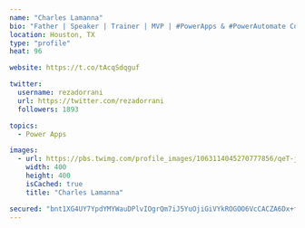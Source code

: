 ```yaml
---
name: "Charles Lamanna"
bio: "Father | Speaker | Trainer | MVP | #PowerApps & #PowerAutomate Community Super User | YouTuber Right-pointing triangle http://youtube.com/c/rezadorrani | Learn - Share - Clockwise rightwards and leftwards open circle arrows"
location: Houston, TX
type: "profile"
heat: 96

website: https://t.co/tAcqSdqguf

twitter:
  username: rezadorrani
  url: https://twitter.com/rezadorrani
  followers: 1893

topics:
  - Power Apps

images:
  - url: https://pbs.twimg.com/profile_images/1063114045270777856/qeT-jpWr_400x400.jpg
    width: 400
    height: 400
    isCached: true
    title: "Charles Lamanna"

secured: "bnt1XG4UY7YpdYMYWauDPlvIOgrQm7iJ5YuOjiGiVYkROGOO6VcCACZA6Dx+f8G6duD/VLBfELqH+4FvbumEjHCdgx8rvIQa+5q01FGclGdmMSNPcZHjShwtQdV6nuYPdD4jZb0xLk9aDtjuro9L58ls0vGmfWqSdOfC0o/XeWpQOB0/X5g/2CzVxJ6s2ROcdimg8cIIHP8uUC1bD519guL7dPwGCuCMS2JHV1+99lB5oXA7O3YNIi3oYufLDTpdblYhGaK7oNpwurEPol/rafSNjbIFoF+YZfBDhA85ietH2GQ1Pb7+CCazNBWRsY89CuSzReyMrTzJ2UFKzeC7cLkro5vIIJtORbWWRxkHtjglXXNG0OvaxwFNKrJQ+dXJduY3UduH7wqIYuhx9e+0zNClmvgKqXl/BUzb3yO1LOg=;PJjujF4SRrTj4HYl2XU+nQ=="
---
```


